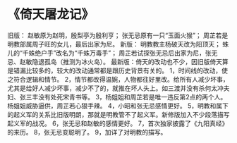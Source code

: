 # 《倚天屠龙记》
旧版：
赵敏原为赵明，殷梨亭为殷利亨；
张无忌原有一只“玉面火猴”；
周芷若是明教部属周子旺的女儿，最后出家为尼。
新版：
明教教主杨破天改为阳顶天；
蛛儿的“千蛛绝户手”改名为“千蛛万毒手”；
周芷若试探张无忌后出家为尼，张无忌、赵敏隐退孤岛（推测为冰火岛）。
最新版：倚天的改动也不少，因旧版倚天算是错漏比较多的，较大的改动通常都是跟历史背景有关的。
1，时间线的改动，使之符合逻辑和情节。
2，情节都改得温婉，人物都往好里改。给所有人减少坏事，尤其是给好人减少坏事，减少不了的，就推在坏人头上。如三渡并没有杀何太冲夫妇、张三丰没有处死宋青书等。
3，杨姐姐和周芷若是唯一违反第2点的两个人。杨姐姐威胁逼供，周芷若心狠手辣。
4，小昭和张无忌感情更好。
5，明教和属下的起义军的关系比旧版明朗，那就是明教管不了起义军。新修版加入不少段落描写起义军的战况。
6，张无忌和赵敏的感情更好。
7，首次独家披露了《九阳真经》的来历。
8，张无忌变聪明了。
9，加详了对明教的描写。
